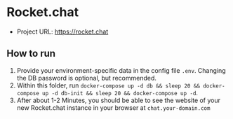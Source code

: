 # Rocket.chat

- Project URL: https://rocket.chat

## How to run
1. Provide your environment-specific data in the config file `.env`. Changing the DB password is optional, but recommended.
1. Within this folder, run `docker-compose up -d db && sleep 20 && docker-compose up -d db-init && sleep 20 && docker-compose up -d`.
1. After about 1-2 Minutes, you should be able to see the website of your new Rocket.chat instance in your browser at `chat.your-domain.com`
